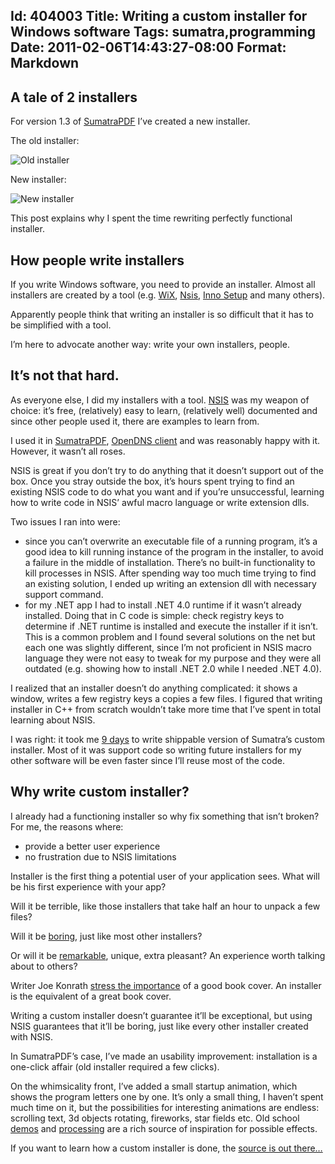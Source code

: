Id: 404003
Title: Writing a custom installer for Windows software
Tags: sumatra,programming
Date: 2011-02-06T14:43:27-08:00
Format: Markdown
--------------
A tale of 2 installers
----------------------

For version 1.3 of
[SumatraPDF](https://www.sumatrapdfreader.org/free-pdf-reader.html)
I’ve created a new installer.

The old installer:

![Old installer](//kjkpub.s3.amazonaws.com/blog/sumatra/sum-installer-old.png "Old installer")

New installer:

![New installer](//kjkpub.s3.amazonaws.com/blog/sumatra/sum-installer-new.png "New installer")

This post explains why I spent the time rewriting perfectly functional
installer.

How people write installers
---------------------------

If you write Windows software, you need to provide an installer. Almost
all installers are created by a tool (e.g.
[WiX](http://wix.sourceforge.net/), [Nsis](http://nsis.sourceforge.net),
[Inno Setup](http://www.jrsoftware.org/isinfo.php) and many others).

Apparently people think that writing an installer is so difficult that
it has to be simplified with a tool.

I’m here to advocate another way: write your own installers, people.

It’s not that hard.
-------------------

As everyone else, I did my installers with a tool.
[NSIS](http://nsis.sourceforge.net) was my weapon of choice: it’s free,
(relatively) easy to learn, (relatively well) documented and since other
people used it, there are examples to learn from.

I used it in
[SumatraPDF](https://www.sumatrapdfreader.org/free-pdf-reader.html),
[OpenDNS client](https://github.com/opendns/dynamicipupdate) and was
reasonably happy with it. However, it wasn’t all roses.

NSIS is great if you don’t try to do anything that it doesn’t support
out of the box. Once you stray outside the box, it’s hours spent trying
to find an existing NSIS code to do what you want and if you’re
unsuccessful, learning how to write code in NSIS’ awful macro language
or write extension dlls.

Two issues I ran into were:

-   since you can’t overwrite an executable file of a running program,
    it’s a good idea to kill running instance of the program in the
    installer, to avoid a failure in the middle of installation. There’s
    no built-in functionality to kill processes in NSIS. After spending
    way too much time trying to find an existing solution, I ended up
    writing an extension dll with necessary support command.
-   for my .NET app I had to install .NET 4.0 runtime if it wasn’t
    already installed. Doing that in C code is simple: check registry
    keys to determine if .NET runtime is installed and execute the
    installer if it isn’t. This is a common problem and I found several
    solutions on the net but each one was slightly different, since I’m
    not proficient in NSIS macro language they were not easy to tweak
    for my purpose and they were all outdated (e.g. showing how to
    install .NET 2.0 while I needed .NET 4.0).

I realized that an installer doesn’t do anything complicated: it shows a
window, writes a few registry keys a copies a few files. I figured that
writing installer in C++ from scratch wouldn’t take more time that I’ve
spent in total learning about NSIS.

I was right: it took me [9
days](http://code.google.com/p/sumatrapdf/source/list?path=/trunk/src/installer/Installer.cpp&start=2535)
to write shippable version of Sumatra’s custom installer. Most of it was
support code so writing future installers for my other software will be
even faster since I’ll reuse most of the code.

Why write custom installer?
---------------------------

I already had a functioning installer so why fix something that isn’t
broken? For me, the reasons where:

-   provide a better user experience
-   no frustration due to NSIS limitations

Installer is the first thing a potential user of your application sees.
What will be his first experience with your app?

Will it be terrible, like those installers that take half an hour to
unpack a few files?

Will it be
[boring](http://sethgodin.typepad.com/seths_blog/2009/01/youre-boring.html),
just like most other installers?

Or will it be
[remarkable](http://sethgodin.typepad.com/seths_blog/2003/06/remarkable_is_w.html),
unique, extra pleasant? An experience worth talking about to others?

Writer Joe Konrath [stress the
importance](http://jakonrath.blogspot.com/2010/12/holiday-ebook-buying-guide.html)
of a good book cover. An installer is the equivalent of a great book
cover.

Writing a custom installer doesn’t guarantee it’ll be exceptional, but
using NSIS guarantees that it’ll be boring, just like every other
installer created with NSIS.

In SumatraPDF’s case, I’ve made an usability improvement: installation
is a one-click affair (old installer required a few clicks).

On the whimsicality front, I’ve added a small startup animation, which
shows the program letters one by one. It’s only a small thing, I haven’t
spent much time on it, but the possibilities for interesting animations
are endless: scrolling text, 3d objects rotating, fireworks, star fields
etc. Old school [demos](http://www.pouet.net/) and
[processing](http://processing.org/) are a rich source of inspiration
for possible effects.

If you want to learn how a custom installer is done, the [source is out
there…](http://code.google.com/p/sumatrapdf/source/browse/#svn/trunk/src/installer)
